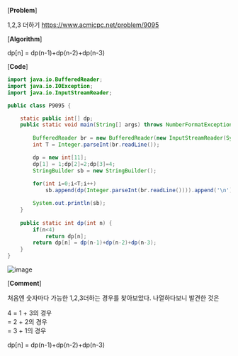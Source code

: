 [**Problem**]

1,2,3 더하기 https://www.acmicpc.net/problem/9095

[**Algorithm**]

dp[n] = dp(n-1)+dp(n-2)+dp(n-3)

[**Code**]
```java
import java.io.BufferedReader;
import java.io.IOException;
import java.io.InputStreamReader;

public class P9095 {

	static public int[] dp;
	public static void main(String[] args) throws NumberFormatException, IOException {
		
		BufferedReader br = new BufferedReader(new InputStreamReader(System.in));	
		int T = Integer.parseInt(br.readLine());

		dp = new int[11];
		dp[1] = 1;dp[2]=2;dp[3]=4;
		StringBuilder sb = new StringBuilder();
		
		for(int i=0;i<T;i++) 
			sb.append(dp(Integer.parseInt(br.readLine()))).append('\n');

		System.out.println(sb);
	}
	
	public static int dp(int n) { 
		if(n<4)
			return dp[n];
		return dp[n] = dp(n-1)+dp(n-2)+dp(n-3);
	}
}
```
![image](https://user-images.githubusercontent.com/49296139/136126361-63494c54-a9d2-4c59-9eca-0bb57deb1040.png)

[**Comment**]

처음엔 숫자마다 가능한 1,2,3더하는 경우를 찾아보았다. 나열하다보니 발견한 것은

4 = 1 + 3의 경우 <br>
  = 2 + 2의 경우 <br>
  = 3 + 1의 경우 <br>
  
dp[n] = dp(n-1)+dp(n-2)+dp(n-3)


  
  
  
  





